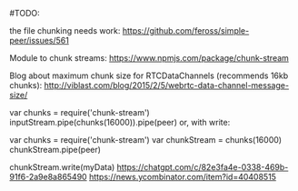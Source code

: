 #TODO:

the file chunking needs work:
https://github.com/feross/simple-peer/issues/561

Module to chunk streams: https://www.npmjs.com/package/chunk-stream

Blog about maximum chunk size for RTCDataChannels (recommends 16kb chunks): http://viblast.com/blog/2015/2/5/webrtc-data-channel-message-size/

var chunks = require('chunk-stream')
inputStream.pipe(chunks(16000)).pipe(peer)
or, with write:

var chunks = require('chunk-stream')
var chunkStream = chunks(16000)
chunkStream.pipe(peer)

chunkStream.write(myData)
https://chatgpt.com/c/82e3fa4e-0338-469b-91f6-2a9e8a865490
https://news.ycombinator.com/item?id=40408515
